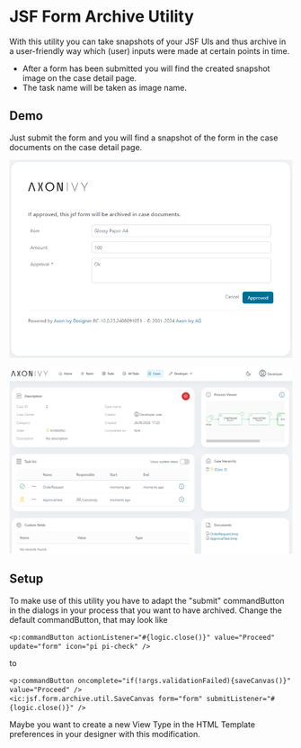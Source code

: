 # JSF Form Archive Utility

With this utility you can take snapshots of your JSF UIs and thus archive in a user-friendly way which (user) inputs were made at certain points in time. 

- After a form has been submitted you will find the created snapshot image on the case detail page.
- The task name will be taken as image name.

## Demo

Just submit the form and you will find a snapshot of the form in the case documents on the case detail page.

   ![Archived-Sample-Dialog](images/ArchivedSampleDialog.png)

   ![Case-Documents-Dialog](images/CaseDocuments.png)

## Setup

To make use of this utility you have to adapt the "submit" commandButton in the dialogs in your process that you want to have archived. 
Change the default commandButton, that may look like
  ```
  <p:commandButton actionListener="#{logic.close()}" value="Proceed" update="form" icon="pi pi-check" />
  ``` 
to
  ```
  <p:commandButton oncomplete="if(!args.validationFailed){saveCanvas()}" value="Proceed" />
  <ic:jsf.form.archive.util.SaveCanvas form="form" submitListener="#{logic.close()}" />
  ```
Maybe you want to create a new View Type in the HTML Template preferences in your designer with this modification.
